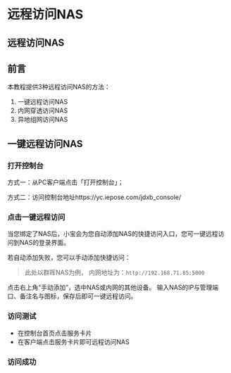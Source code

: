 # 远程访问NAS

## 远程访问NAS

## 前言

本教程提供3种远程访问NAS的方法：

1. 一键远程访问NAS
2. 内网穿透访问NAS
3. 异地组网访问NAS

## 一键远程访问NAS

### 打开控制台

方式一：从PC客户端点击「打开控制台」；

方式二：访问控制台地址https://yc.iepose.com/jdxb\_console/

### 点击一键远程访问

当您绑定了NAS后，小宝会为您自动添加NAS的快捷访问入口，您可一键远程访问到NAS的登录界面。

若自动添加失败，您可以手动添加快捷访问：

> 此处以群晖NAS为例， 内网地址为：`http://192.168.71.85:5000`

点击右上角“手动添加”，选中NAS或内网的其他设备。 输入NAS的IP与管理端口、备注名与图标，保存后即可一键远程访问。

### 访问测试

* 在控制台首页点击服务卡片
* 在客户端点击服务卡片即可远程访问NAS

### 访问成功
